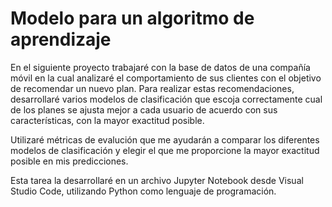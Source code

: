 # Modelo para un algoritmo de aprendizaje

En el siguiente proyecto trabajaré con la base de datos de una compañía móvil en la cual analizaré el comportamiento de sus clientes con el objetivo de recomendar un nuevo plan. Para realizar estas recomendaciones, desarrollaré varios modelos de clasificación que escoja correctamente cual de los planes se ajusta mejor a cada usuario de acuerdo con sus características, con la mayor exactitud posible.

Utilizaré métricas de evalución que me ayudarán a comparar los diferentes modelos de clasificación y elegir el que me proporcione la mayor exactitud posible en mis predicciones.

Esta tarea la desarrollaré en un archivo Jupyter Notebook desde Visual Studio Code, utilizando Python como lenguaje de programación.
